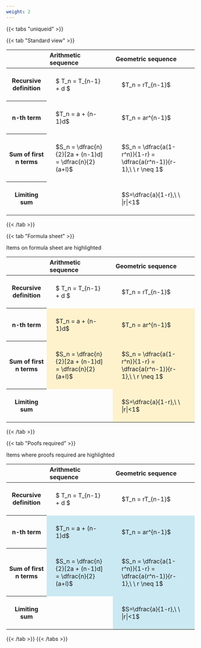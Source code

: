 ```yaml
---
weight: 2
---
```


{{< tabs "uniqueid" >}}

{{< tab "Standard view" >}}

<style type="text/css">
#T_16f63 th.col_heading {
  text-align: left;
  font-size: 1em;
}
#T_16f63 td {
  text-align: left;
  font-size: 1em;
  padding: 1.5em;
}
</style>
<table id="T_16f63">
  <thead>
    <tr>
      <th class="blank level0" >&nbsp;</th>
      <th id="T_16f63_level0_col0" class="col_heading level0 col0" >Arithmetic sequence</th>
      <th id="T_16f63_level0_col1" class="col_heading level0 col1" >Geometric sequence</th>
    </tr>
  </thead>
  <tbody>
    <tr>
      <th id="T_16f63_level0_row0" class="row_heading level0 row0" >Recursive definition</th>
      <td id="T_16f63_row0_col0" class="data row0 col0" >$ T_n = T_{n-1} + d $</td>
      <td id="T_16f63_row0_col1" class="data row0 col1" >$T_n = rT_{n-1}$</td>
    </tr>
    <tr>
      <th id="T_16f63_level0_row1" class="row_heading level0 row1" >n-th term</th>
      <td id="T_16f63_row1_col0" class="data row1 col0" >$T_n = a + (n-1)d$</td>
      <td id="T_16f63_row1_col1" class="data row1 col1" >$T_n = ar^{n-1}$</td>
    </tr>
    <tr>
      <th id="T_16f63_level0_row2" class="row_heading level0 row2" >Sum of first n terms</th>
      <td id="T_16f63_row2_col0" class="data row2 col0" >$S_n = \dfrac{n}{2}[2a + (n-1)d] = \dfrac{n}{2}(a+l)$</td>
      <td id="T_16f63_row2_col1" class="data row2 col1" >$S_n = \dfrac{a(1-r^n)}{1-r} = \dfrac{a(r^n-1)}{r-1},\ \  r \neq 1$</td>
    </tr>
    <tr>
      <th id="T_16f63_level0_row3" class="row_heading level0 row3" >Limiting sum</th>
      <td id="T_16f63_row3_col0" class="data row3 col0" ></td>
      <td id="T_16f63_row3_col1" class="data row3 col1" >$S=\dfrac{a}{1-r},\ \ |r|<1$</td>
    </tr>
  </tbody>
</table>
{{< /tab >}}

{{< tab "Formula sheet" >}}

Items on formula sheet are highlighted 
<br>
<style type="text/css">
#T_d3074 th.col_heading {
  text-align: left;
  font-size: 1em;
}
#T_d3074 td {
  text-align: left;
  font-size: 1em;
  padding: 1.5em;
}
#T_d3074_row1_col0, #T_d3074_row1_col1, #T_d3074_row2_col0, #T_d3074_row2_col1, #T_d3074_row3_col1 {
  background-color: rgba(255,194,10, 0.2);
}
</style>
<table id="T_d3074">
  <thead>
    <tr>
      <th class="blank level0" >&nbsp;</th>
      <th id="T_d3074_level0_col0" class="col_heading level0 col0" >Arithmetic sequence</th>
      <th id="T_d3074_level0_col1" class="col_heading level0 col1" >Geometric sequence</th>
    </tr>
  </thead>
  <tbody>
    <tr>
      <th id="T_d3074_level0_row0" class="row_heading level0 row0" >Recursive definition</th>
      <td id="T_d3074_row0_col0" class="data row0 col0" >$ T_n = T_{n-1} + d $</td>
      <td id="T_d3074_row0_col1" class="data row0 col1" >$T_n = rT_{n-1}$</td>
    </tr>
    <tr>
      <th id="T_d3074_level0_row1" class="row_heading level0 row1" >n-th term</th>
      <td id="T_d3074_row1_col0" class="data row1 col0" >$T_n = a + (n-1)d$</td>
      <td id="T_d3074_row1_col1" class="data row1 col1" >$T_n = ar^{n-1}$</td>
    </tr>
    <tr>
      <th id="T_d3074_level0_row2" class="row_heading level0 row2" >Sum of first n terms</th>
      <td id="T_d3074_row2_col0" class="data row2 col0" >$S_n = \dfrac{n}{2}[2a + (n-1)d] = \dfrac{n}{2}(a+l)$</td>
      <td id="T_d3074_row2_col1" class="data row2 col1" >$S_n = \dfrac{a(1-r^n)}{1-r} = \dfrac{a(r^n-1)}{r-1},\ \  r \neq 1$</td>
    </tr>
    <tr>
      <th id="T_d3074_level0_row3" class="row_heading level0 row3" >Limiting sum</th>
      <td id="T_d3074_row3_col0" class="data row3 col0" ></td>
      <td id="T_d3074_row3_col1" class="data row3 col1" >$S=\dfrac{a}{1-r},\ \ |r|<1$</td>
    </tr>
  </tbody>
</table>
{{< /tab >}}

{{< tab "Poofs required" >}}

Items where proofs required are highlighted 
<br>
<style type="text/css">
#T_43429 th.col_heading {
  text-align: left;
  font-size: 1em;
}
#T_43429 td {
  text-align: left;
  font-size: 1em;
  padding: 1.5em;
}
#T_43429_row1_col0, #T_43429_row1_col1, #T_43429_row2_col0, #T_43429_row2_col1, #T_43429_row3_col1 {
  background-color: rgba(0,150,200, 0.2);
}
</style>
<table id="T_43429">
  <thead>
    <tr>
      <th class="blank level0" >&nbsp;</th>
      <th id="T_43429_level0_col0" class="col_heading level0 col0" >Arithmetic sequence</th>
      <th id="T_43429_level0_col1" class="col_heading level0 col1" >Geometric sequence</th>
    </tr>
  </thead>
  <tbody>
    <tr>
      <th id="T_43429_level0_row0" class="row_heading level0 row0" >Recursive definition</th>
      <td id="T_43429_row0_col0" class="data row0 col0" >$ T_n = T_{n-1} + d $</td>
      <td id="T_43429_row0_col1" class="data row0 col1" >$T_n = rT_{n-1}$</td>
    </tr>
    <tr>
      <th id="T_43429_level0_row1" class="row_heading level0 row1" >n-th term</th>
      <td id="T_43429_row1_col0" class="data row1 col0" >$T_n = a + (n-1)d$</td>
      <td id="T_43429_row1_col1" class="data row1 col1" >$T_n = ar^{n-1}$</td>
    </tr>
    <tr>
      <th id="T_43429_level0_row2" class="row_heading level0 row2" >Sum of first n terms</th>
      <td id="T_43429_row2_col0" class="data row2 col0" >$S_n = \dfrac{n}{2}[2a + (n-1)d] = \dfrac{n}{2}(a+l)$</td>
      <td id="T_43429_row2_col1" class="data row2 col1" >$S_n = \dfrac{a(1-r^n)}{1-r} = \dfrac{a(r^n-1)}{r-1},\ \  r \neq 1$</td>
    </tr>
    <tr>
      <th id="T_43429_level0_row3" class="row_heading level0 row3" >Limiting sum</th>
      <td id="T_43429_row3_col0" class="data row3 col0" ></td>
      <td id="T_43429_row3_col1" class="data row3 col1" >$S=\dfrac{a}{1-r},\ \ |r|<1$</td>
    </tr>
  </tbody>
</table>
{{< /tab >}}
{{< /tabs >}}